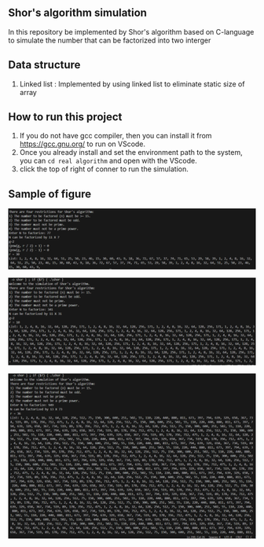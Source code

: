 ## Shor's algorithm simulation

In this repository be implemented by Shor's algorithm based on C-language
to simulate the number that can be factorized into two interger 

## Data structure
1. Linked list : Implemented by using linked list to eliminate static size of array


## How to run this project
1. If you do not have gcc compiler, then you can install it from https://gcc.gnu.org/ to run on VScode.       
2. Once you already install and set the environment path to the system, you can `cd real algorithm` and open with the VScode.       
3. click the top of right of conner to run the simulation. 

## Sample of figure
![alt text](<imag/image (3).png>)

![alt text](image.png)

![alt text](image-1.png)
